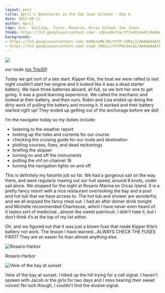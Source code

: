 ```yaml
---
layout: post
title: April's Adventures in the San Juan Islands - Day 6
date: 2015-09-12
author: April
tags: Asa,  Sailing,  Fuses, Rosario, Orcas Island, San Juans
thumb: https://lh3.googleusercontent.com/--LNsveNv7nk/VfIv4ILkm4I/AAAAAAAAfGw/i986kT0zudw/s640/blogger-image-1056763432.jpg
backgrounds:
- https://lh3.googleusercontent.com/-Dd8AJuMW-OQ/VfTP-1XMjLI/AAAAAAAAfHQ/HNemZMdO4AM/s640/blogger-image--1914758250.jpg
- https://lh3.googleusercontent.com/-vJpW_lKN3ic/VfTP8cEmvAI/AAAAAAAAfHI/_d1UM1lzlig/s640/blogger-image--955609819.jpg
---
```


![](http://2.bp.blogspot.com/-fr8C5FnL3G4/VfTXdPiwuwI/AAAAAAAAFww/gRVdFNvCtPQ/s1600/Screen%2BShot%2B2015-09-12%2Bat%2B9.54.13%2BPM.png)

our route ([on Trip30](https://www.trip30.com/trips/e0ce1150-c4d3-4388-830a-cd1e68d9702c))

Today we got sort of a late start. Kipper Kite, the boat we were rafted to last night couldn’t start her engine and it looked like it was a dead starter battery. We have three batteries aboard, all full, so we lent her one to get going. It was a good learning experience. We called the mechanic and looked at their battery, and then ours. Robin and Lisa ended up doing the dirty work of pulling the battery and moving it. It worked and their battery started right up! They ended up getting out of the anchorage before we did!

I’m the navigator today so my duties include:
- listening to the weather report
- looking up the tides and currents for our course
- checking the cruising guide for our route and destination 
- plotting courses, fixes, and dead reckonings
- briefing the skipper
- turning on and off the instruments
- putting the vhf on channel 16
- turning the navigation lights on and off

This is definitely my favorite job so far.  We had a gorgeous sail on the way there, and were regularly maxing out our hull speed, around 8 knots, under sail alone. We stopped for the night at Rosario Marina on Orcas Island. It is a pretty fancy resort with a nice restaurant overlooking the bay and a pool and hot tub that we have access to. The hot tub and shower are wonderful, and we all enjoyed the fancy meal out. I had an after dinner drink tonight and Michelle recommended Chartreuse, which I have never even heard of. It tastes sort of medicinal…almost like sweet patchouli. I didn’t hate it, but I don’t think it’s at the top of my list either. 

Oh, and we figured out that it was just a blown fuse that made Kipper Kite’s battery not work. The lesson I have learned…ALWAYS CHECK THE FUSES FIRST! They are an easier fix than almost anything else. 

![Rosario Harbor](https://lh3.googleusercontent.com/-Dd8AJuMW-OQ/VfTP-1XMjLI/AAAAAAAAfHQ/HNemZMdO4AM/s640/blogger-image--1914758250.jpg)

Rosario Harbor

![Veiw of the bay at sunset](https://lh3.googleusercontent.com/-vJpW_lKN3ic/VfTP8cEmvAI/AAAAAAAAfHI/_d1UM1lzlig/s640/blogger-image--955609819.jpg)

Veiw of the bay at sunset. I hiked up the hill trying for a cell signal. I haven't spoken with Jacob or the girls for two days and I miss hearing their sweet voices! No luck though, I couldn't find the elusive signal. 
